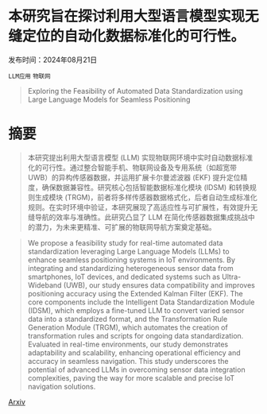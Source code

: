 # 本研究旨在探讨利用大型语言模型实现无缝定位的自动化数据标准化的可行性。

发布时间：2024年08月21日

`LLM应用` `物联网`

> Exploring the Feasibility of Automated Data Standardization using Large Language Models for Seamless Positioning

# 摘要

> 本研究提出利用大型语言模型 (LLM) 实现物联网环境中实时自动数据标准化的可行性。通过整合智能手机、物联网设备及专用系统（如超宽带 UWB）的异构传感器数据，并运用扩展卡尔曼滤波器 (EKF) 提升定位精度，确保数据兼容性。研究核心包括智能数据标准化模块 (IDSM) 和转换规则生成模块 (TRGM)，前者将多样传感器数据格式化，后者自动生成标准化规则。在实时环境中验证，本研究展现了高适应性与可扩展性，有效提升无缝导航的效率与准确性。此研究凸显了 LLM 在简化传感器数据集成挑战中的潜力，为未来更精准、可扩展的物联网导航方案奠定基础。

> We propose a feasibility study for real-time automated data standardization leveraging Large Language Models (LLMs) to enhance seamless positioning systems in IoT environments. By integrating and standardizing heterogeneous sensor data from smartphones, IoT devices, and dedicated systems such as Ultra-Wideband (UWB), our study ensures data compatibility and improves positioning accuracy using the Extended Kalman Filter (EKF). The core components include the Intelligent Data Standardization Module (IDSM), which employs a fine-tuned LLM to convert varied sensor data into a standardized format, and the Transformation Rule Generation Module (TRGM), which automates the creation of transformation rules and scripts for ongoing data standardization. Evaluated in real-time environments, our study demonstrates adaptability and scalability, enhancing operational efficiency and accuracy in seamless navigation. This study underscores the potential of advanced LLMs in overcoming sensor data integration complexities, paving the way for more scalable and precise IoT navigation solutions.

[Arxiv](https://arxiv.org/abs/2408.12080)